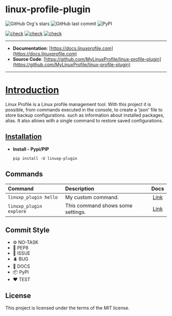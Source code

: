 # linux-profile-plugin

![GitHub Org's stars](https://img.shields.io/github/stars/MyLinuxProfile?label=LinuxProfile&style=flat-square)
![GitHub last commit](https://img.shields.io/github/last-commit/MyLinuxProfile/linux-profile-plugin?style=flat-square)
![PyPI](https://img.shields.io/pypi/v/linuxp-plugin)


[![check](https://github.com/MyLinuxProfile/linux-profile-plugin/actions/workflows/python-publish-pypi.yml/badge.svg)](https://github.com/MyLinuxProfile/linux-profile-plugin/actions/workflows/python-publish-pypi.yml)
[![check](https://github.com/MyLinuxProfile/linux-profile-plugin/actions/workflows/python-publish-pypi-test.yml/badge.svg)](https://github.com/MyLinuxProfile/linux-profile-plugin/actions/workflows/python-publish-pypi-test.yml)
[![check](https://github.com/MyLinuxProfile/linux-profile-plugin/actions/workflows/python-app-code.yml/badge.svg)](https://github.com/MyLinuxProfile/linux-profile-plugin/actions/workflows/python-app-code.yml)

---

- **Documentation**: [https://docs.linuxprofile.com](https://docs.linuxprofile.com)
- **Source Code**: [https://github.com/MyLinuxProfile/linux-profile-plugin](https://github.com/MyLinuxProfile/linux-profile-plugin)

---

# [Introduction](https://docs.linuxprofile.com/)
Linux Profile is a Linux profile management tool. With this project it is possible, from commands executed in the console, to create a 'json' file to store backup configurations. such as information about installed packages, alias. It also allows with a single command to restore saved configurations.

## [Installation](https://docs.linuxprofile.com/nav/installation/)

- **Install - Pypi/PIP**

      pip install -U linuxp-plugin

## Commands

| Command               | Description                                                                           | Docs      |
|:--------------------- |:------------------------------------------------------------------------------------- | :-------: | 
| ``linuxp_plugin hello``      | My custom command.                                                                    | [Link](#) |
| ``linuxp_plugin explore``    | This command shows some settings.                                                     | [Link](#) |


## Commit Style
- ⚙️ NO-TASK
- 📝 PEP8
- 📌 ISSUE
- 🪲 BUG
- 📘 DOCS
- 📦 PyPI
- ❤️️ TEST

## License

This project is licensed under the terms of the MIT license.
